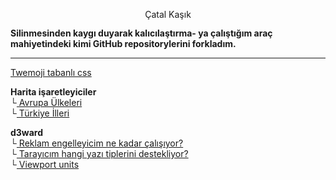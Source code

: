 <link href="style.css" rel="stylesheet">

<center><fash style="line-height: 1";> Çatal Kaşık </fash></center>

**Silinmesinden kaygı duyarak kalıcılaştırma-
ya çalıştığım araç mahiyetindeki kimi GitHub repositorylerini forkladım.**  

___

[Twemoji tabanlı css](/emoji-css)  

**Harita işaretleyiciler**  
└[ Avrupa Ülkeleri](/euvisited)  
└[ Türkiye İlleri](/turkeyvisited)  

**d3ward**  
└[ Reklam engelleyicim ne kadar çalışıyor?](/toolz/adblock.html)  
└[ Tarayıcım hangi yazı tiplerini destekliyor?](/toolz/fontlist.html)  
└[ Viewport units](/toolz/units.html)  